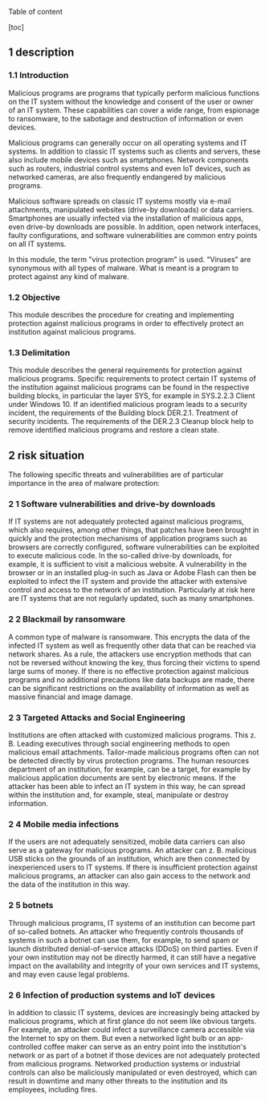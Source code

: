 Table of content

[toc]
 
1 description
--------------

### 1.1 Introduction

Malicious programs are programs that typically perform malicious functions on the IT system without the knowledge and consent of the user or owner of an IT system. These capabilities can cover a wide range, from espionage to ransomware, to the sabotage and destruction of information or even devices.

Malicious programs can generally occur on all operating systems and IT systems. In addition to classic IT systems such as clients and servers, these also include mobile devices such as smartphones. Network components such as routers, industrial control systems and even IoT devices, such as networked cameras, are also frequently endangered by malicious programs.

Malicious software spreads on classic IT systems mostly via e-mail attachments, manipulated websites (drive-by downloads) or data carriers. Smartphones are usually infected via the installation of malicious apps, even drive-by downloads are possible. In addition, open network interfaces, faulty configurations, and software vulnerabilities are common entry points on all IT systems.

In this module, the term "virus protection program" is used. "Viruses" are synonymous with all types of malware. What is meant is a program to protect against any kind of malware.

### 1.2 Objective

This module describes the procedure for creating and implementing protection against malicious programs in order to effectively protect an institution against malicious programs.

### 1.3 Delimitation

This module describes the general requirements for protection against malicious programs. Specific requirements to protect certain IT systems of the institution against malicious programs can be found in the respective building blocks, in particular the layer SYS, for example in SYS.2.2.3 Client under Windows 10. If an identified malicious program leads to a security incident, the requirements of the Building block DER.2.1. Treatment of security incidents. The requirements of the DER.2.3 Cleanup block help to remove identified malicious programs and restore a clean state.

2 risk situation
-----------------

The following specific threats and vulnerabilities are of particular importance in the area of ​​malware protection:

### 2 1 Software vulnerabilities and drive-by downloads

If IT systems are not adequately protected against malicious programs, which also requires, among other things, that patches have been brought in quickly and the protection mechanisms of application programs such as browsers are correctly configured, software vulnerabilities can be exploited to execute malicious code. In the so-called drive-by downloads, for example, it is sufficient to visit a malicious website. A vulnerability in the browser or in an installed plug-in such as Java or Adobe Flash can then be exploited to infect the IT system and provide the attacker with extensive control and access to the network of an institution. Particularly at risk here are IT systems that are not regularly updated, such as many smartphones.

### 2 2 Blackmail by ransomware

A common type of malware is ransomware. This encrypts the data of the infected IT system as well as frequently other data that can be reached via network shares. As a rule, the attackers use encryption methods that can not be reversed without knowing the key, thus forcing their victims to spend large sums of money. If there is no effective protection against malicious programs and no additional precautions like data backups are made, there can be significant restrictions on the availability of information as well as massive financial and image damage.

### 2 3 Targeted Attacks and Social Engineering
Institutions are often attacked with customized malicious programs. This z. B. Leading executives through social engineering methods to open malicious email attachments. Tailor-made malicious programs often can not be detected directly by virus protection programs. The human resources department of an institution, for example, can be a target, for example by malicious application documents are sent by electronic means. If the attacker has been able to infect an IT system in this way, he can spread within the institution and, for example, steal, manipulate or destroy information.

### 2 4 Mobile media infections

If the users are not adequately sensitized, mobile data carriers can also serve as a gateway for malicious programs. An attacker can z. B. malicious USB sticks on the grounds of an institution, which are then connected by inexperienced users to IT systems. If there is insufficient protection against malicious programs, an attacker can also gain access to the network and the data of the institution in this way.

### 2 5 botnets

Through malicious programs, IT systems of an institution can become part of so-called botnets. An attacker who frequently controls thousands of systems in such a botnet can use them, for example, to send spam or launch distributed denial-of-service attacks (DDoS) on third parties. Even if your own institution may not be directly harmed, it can still have a negative impact on the availability and integrity of your own services and IT systems, and may even cause legal problems.

### 2 6 Infection of production systems and IoT devices

In addition to classic IT systems, devices are increasingly being attacked by malicious programs, which at first glance do not seem like obvious targets. For example, an attacker could infect a surveillance camera accessible via the Internet to spy on them. But even a networked light bulb or an app-controlled coffee maker can serve as an entry point into the institution's network or as part of a botnet if those devices are not adequately protected from malicious programs. Networked production systems or industrial controls can also be maliciously manipulated or even destroyed, which can result in downtime and many other threats to the institution and its employees, including fires.
